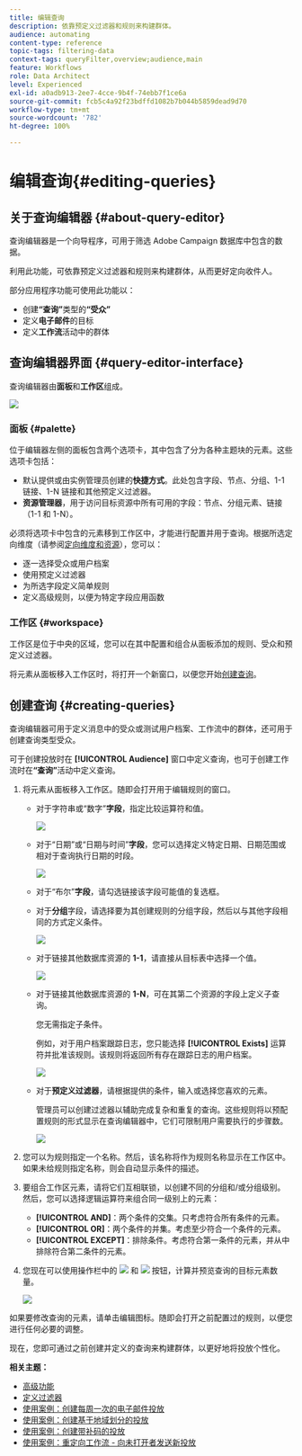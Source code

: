 ```yaml
---
title: 编辑查询
description: 依靠预定义过滤器和规则来构建群体。
audience: automating
content-type: reference
topic-tags: filtering-data
context-tags: queryFilter,overview;audience,main
feature: Workflows
role: Data Architect
level: Experienced
exl-id: a0adb913-2ee7-4cce-9b4f-74ebb7f1ce6a
source-git-commit: fcb5c4a92f23bdffd1082b7b044b5859dead9d70
workflow-type: tm+mt
source-wordcount: '782'
ht-degree: 100%

---
```


# 编辑查询{#editing-queries}

## 关于查询编辑器 {#about-query-editor}

查询编辑器是一个向导程序，可用于筛选 Adobe Campaign 数据库中包含的数据。

利用此功能，可依靠预定义过滤器和规则来构建群体，从而更好定向收件人。

部分应用程序功能可使用此功能以：

* 创建&#x200B;**“查询”**&#x200B;类型的&#x200B;**“受众”**
* 定义&#x200B;**电子邮件**&#x200B;的目标
* 定义&#x200B;**工作流**&#x200B;活动中的群体

## 查询编辑器界面 {#query-editor-interface}

查询编辑器由&#x200B;**面板**&#x200B;和&#x200B;**工作区**&#x200B;组成。

![](assets/query_editor_overview.png)

### 面板 {#palette}

位于编辑器左侧的面板包含两个选项卡，其中包含了分为各种主题块的元素。这些选项卡包括：

* 默认提供或由实例管理员创建的&#x200B;**快捷方式**。此处包含字段、节点、分组、1-1 链接、1-N 链接和其他预定义过滤器。
* **资源管理器**，用于访问目标资源中所有可用的字段：节点、分组元素、链接（1-1 和 1-N）。

必须将选项卡中包含的元素移到工作区中，才能进行配置并用于查询。根据所选定向维度（请参阅[定向维度和资源](../../automating/using/query.md#targeting-dimensions-and-resources)），您可以：

* 逐一选择受众或用户档案
* 使用预定义过滤器
* 为所选字段定义简单规则
* 定义高级规则，以便为特定字段应用函数

### 工作区 {#workspace}

工作区是位于中央的区域，您可以在其中配置和组合从面板添加的规则、受众和预定义过滤器。

将元素从面板移入工作区时，将打开一个新窗口，以便您开始[创建查询](#creating-queries)。

## 创建查询 {#creating-queries}

查询编辑器可用于定义消息中的受众或测试用户档案、工作流中的群体，还可用于创建查询类型受众。

可于创建投放时在 **[!UICONTROL Audience]** 窗口中定义查询，也可于创建工作流时在&#x200B;**“查询”**&#x200B;活动中定义查询。

1. 将元素从面板移入工作区。随即会打开用于编辑规则的窗口。

   * 对于字符串或“数字”**字段**，指定比较运算符和值。

      ![](assets/query_editor_audience_definition2.png)

   * 对于“日期”或“日期与时间”**字段**，您可以选择定义特定日期、日期范围或相对于查询执行日期的时段。

      ![](assets/query_editor_date_field.png)

   * 对于“布尔”**字段**，请勾选链接该字段可能值的复选框。
   * 对于&#x200B;**分组**&#x200B;字段，请选择要为其创建规则的分组字段，然后以与其他字段相同的方式定义条件。

      ![](assets/query_editor_audience_definition4.png)

   * 对于链接其他数据库资源的 **1-1**，请直接从目标表中选择一个值。

      ![](assets/query_editor_audience_definition5.png)

   * 对于链接其他数据库资源的 **1-N**，可在其第二个资源的字段上定义子查询。

      您无需指定子条件。

      例如，对于用户档案跟踪日志，您只能选择 **[!UICONTROL Exists]** 运算符并批准该规则。该规则将返回所有存在跟踪日志的用户档案。

      ![](assets/query_editor_audience_definition6.png)

   * 对于&#x200B;**预定义过滤器**，请根据提供的条件，输入或选择您喜欢的元素。

      管理员可以创建过滤器以辅助完成复杂和重复的查询。这些规则将以预配置规则的形式显示在查询编辑器中，它们可限制用户需要执行的步骤数。

      ![](assets/query-editor_filter_email-audience_filter.png)

1. 您可以为规则指定一个名称。然后，该名称将作为规则名称显示在工作区中。如果未给规则指定名称，则会自动显示条件的描述。
1. 要组合工作区元素，请将它们互相联锁，以创建不同的分组和/或分组级别。然后，您可以选择逻辑运算符来组合同一级别上的元素：

   * **[!UICONTROL AND]**：两个条件的交集。只考虑符合所有条件的元素。
   * **[!UICONTROL OR]**：两个条件的并集。考虑至少符合一个条件的元素。
   * **[!UICONTROL EXCEPT]**：排除条件。考虑符合第一条件的元素，并从中排除符合第二条件的元素。

1. 您现在可以使用操作栏中的 ![](assets/count.png) 和 ![](assets/preview.png) 按钮，计算并预览查询的目标元素数量。

   ![](assets/query_editor_combining_rules.png)

如果要修改查询的元素，请单击编辑图标。随即会打开之前配置过的规则，以便您进行任何必要的调整。

现在，您即可通过之前创建并定义的查询来构建群体，以更好地将投放个性化。

**相关主题：**

* [高级功能](../../automating/using/advanced-expression-editing.md)
* [定义过滤器](../../developing/using/configuring-filter-definition.md)
* [使用案例：创建每周一次的电子邮件投放](../../automating/using/workflow-weekly-offer.md)
* [使用案例：创建基于地域划分的投放](../../automating/using/workflow-segmentation-location.md)
* [使用案例：创建带补码的投放](../../automating/using/workflow-created-query-with-complement.md)
* [使用案例：重定向工作流 - 向未打开者发送新投放](../../automating/using/workflow-cross-channel-retargeting.md)
